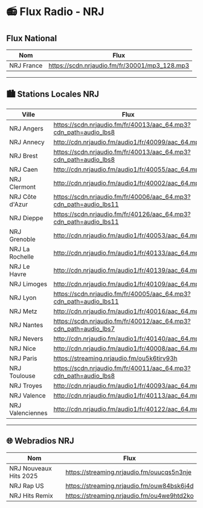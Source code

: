 # 📻 Flux Radio - NRJ



## Flux National

| Nom         | Flux                                       
|-------------|--------------------------------------------
| NRJ France  | https://scdn.nrjaudio.fm/fr/30001/mp3_128.mp3

---

## 🏙️ Stations Locales NRJ

| Ville              | Flux                                                                 
|--------------------|----------------------------------------------------------------------
| NRJ Angers         | https://scdn.nrjaudio.fm/fr/40013/aac_64.mp3?cdn_path=audio_lbs8
| NRJ Annecy         | http://cdn.nrjaudio.fm/audio1/fr/40099/aac_64.mp3
| NRJ Brest          | https://scdn.nrjaudio.fm/fr/40013/aac_64.mp3?cdn_path=audio_lbs8
| NRJ Caen           | http://cdn.nrjaudio.fm/audio1/fr/40055/aac_64.mp3
| NRJ Clermont       | http://cdn.nrjaudio.fm/audio1/fr/40002/aac_64.mp3
| NRJ Côte d'Azur    | https://scdn.nrjaudio.fm/fr/40006/aac_64.mp3?cdn_path=audio_lbs11
| NRJ Dieppe         | https://scdn.nrjaudio.fm/fr/40126/aac_64.mp3?cdn_path=audio_lbs11
| NRJ Grenoble       | http://cdn.nrjaudio.fm/audio1/fr/40053/aac_64.mp3
| NRJ La Rochelle    | http://cdn.nrjaudio.fm/audio1/fr/40133/aac_64.mp3
| NRJ Le Havre       | http://cdn.nrjaudio.fm/audio1/fr/40139/aac_64.mp3
| NRJ Limoges        | http://cdn.nrjaudio.fm/audio1/fr/40109/aac_64.mp3
| NRJ Lyon           | https://scdn.nrjaudio.fm/fr/40005/aac_64.mp3?cdn_path=audio_lbs11
| NRJ Metz           | http://cdn.nrjaudio.fm/audio1/fr/40016/aac_64.mp3
| NRJ Nantes         | https://scdn.nrjaudio.fm/fr/40012/aac_64.mp3?cdn_path=audio_lbs7
| NRJ Nevers         | http://cdn.nrjaudio.fm/audio1/fr/40140/aac_64.mp3
| NRJ Nice           | http://cdn.nrjaudio.fm/audio1/fr/40008/aac_64.mp3
| NRJ Paris          | https://streaming.nrjaudio.fm/ou5k6tirv93h
| NRJ Toulouse       | https://scdn.nrjaudio.fm/fr/40011/aac_64.mp3?cdn_path=audio_lbs8
| NRJ Troyes         | http://cdn.nrjaudio.fm/audio1/fr/40093/aac_64.mp3
| NRJ Valence        | http://cdn.nrjaudio.fm/audio1/fr/40113/aac_64.mp3
| NRJ Valenciennes   | http://cdn.nrjaudio.fm/audio1/fr/40122/aac_64.mp3


---

## 🌐 Webradios NRJ 

| Nom                          | Flux                                                                 
|-----------------------------|----------------------------------------------------------------------
| NRJ Nouveaux Hits 2025      | https://streaming.nrjaudio.fm/ouucqs5n3nje
| NRJ Rap US                  | https://streaming.nrjaudio.fm/ouw84bsk6j4d
| NRJ Hits Remix              | https://streaming.nrjaudio.fm/ou4we9htd2ko

